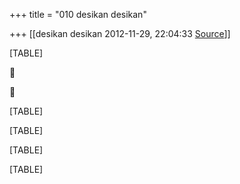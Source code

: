 +++
title = "010 desikan desikan"

+++
[[desikan desikan	2012-11-29, 22:04:33 [Source](https://groups.google.com/g/bvparishat/c/79FGgLCstkM)]]



[TABLE]





[TABLE]

[TABLE]

[TABLE]

[TABLE]

